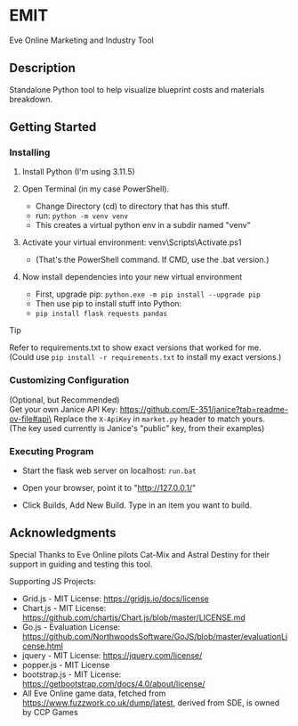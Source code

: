 # EMIT
Eve Online Marketing and Industry Tool

## Description
Standalone Python tool to help visualize blueprint costs and materials breakdown.

## Getting Started

### Installing

1. Install Python (I'm using 3.11.5)

2. Open Terminal (in my case PowerShell).
   * Change Directory (cd) to directory that has this stuff.
   * run: `python -m venv venv`
   * This creates a virtual python env in a subdir named "venv"

3. Activate your virtual environment: venv\Scripts\Activate.ps1
   * (That's the PowerShell command.  If CMD, use the .bat version.)

4. Now install dependencies into your new virtual environment
   * First, upgrade pip: `python.exe -m pip install --upgrade pip`
   * Then use pip to install stuff into Python:
   * `pip install flask requests pandas`

> [!TIP]
> Refer to requirements.txt to show exact versions that worked for me.\
> (Could use `pip install -r requirements.txt` to install my exact versions.)

### Customizing Configuration

(Optional, but Recommended)\
Get your own Janice API Key: https://github.com/E-351/janice?tab=readme-ov-file#api\
Replace the `X-ApiKey` in `market.py` header to match yours.\
(The key used currently is Janice's "public" key, from their examples)

### Executing Program

* Start the flask web server on localhost: `run.bat`

* Open your browser, point it to "http://127.0.0.1/"

* Click Builds, Add New Build. Type in an item you want to build.


## Acknowledgments
Special Thanks to Eve Online pilots Cat-Mix and Astral Destiny for their support in guiding and testing this tool.

Supporting JS Projects:
* Grid.js - MIT License: https://gridjs.io/docs/license 
* Chart.js - MIT License: https://github.com/chartjs/Chart.js/blob/master/LICENSE.md
* Go.js - Evaluation License: https://github.com/NorthwoodsSoftware/GoJS/blob/master/evaluationLicense.html
* jquery - MIT License: https://jquery.com/license/
* popper.js - MIT License
* bootstrap.js - MIT License: https://getbootstrap.com/docs/4.0/about/license/
* All Eve Online game data, fetched from https://www.fuzzwork.co.uk/dump/latest, derived from SDE, is owned by CCP Games
